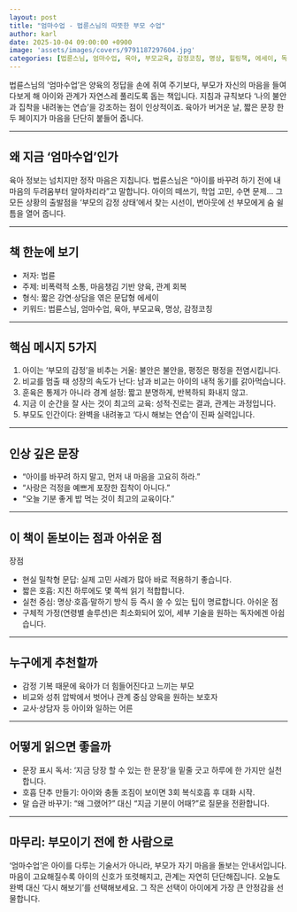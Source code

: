 ```yaml
---
layout: post
title: "엄마수업 - 법륜스님의 따뜻한 부모 수업"
author: karl
date: 2025-10-04 09:00:00 +0900
image: 'assets/images/covers/9791187297604.jpg'
categories: [법륜스님, 엄마수업, 육아, 부모교육, 감정코칭, 명상, 힐링책, 에세이, 독서추천]
---
```


법륜스님의 ‘엄마수업’은 양육의 정답을 손에 쥐여 주기보다, 부모가 자신의 마음을 들여다보게 해 아이와 관계가 자연스레 풀리도록 돕는 책입니다. 지침과 규칙보다 ‘나의 불안과 집착을 내려놓는 연습’을 강조하는 점이 인상적이죠. 육아가 버거운 날, 짧은 문장 한두 페이지가 마음을 단단히 붙들어 줍니다.

---

## 왜 지금 ‘엄마수업’인가
육아 정보는 넘치지만 정작 마음은 지칩니다. 법륜스님은 “아이를 바꾸려 하기 전에 내 마음의 두려움부터 알아차리라”고 말합니다. 아이의 떼쓰기, 학업 고민, 수면 문제… 그 모든 상황의 출발점을 ‘부모의 감정 상태’에서 찾는 시선이, 번아웃에 선 부모에게 숨 쉴 틈을 열어 줍니다.

---

## 책 한눈에 보기
- 저자: 법륜
- 주제: 비폭력적 소통, 마음챙김 기반 양육, 관계 회복
- 형식: 짧은 강연·상담을 엮은 문답형 에세이
- 키워드: 법륜스님, 엄마수업, 육아, 부모교육, 명상, 감정코칭

---

## 핵심 메시지 5가지
1) 아이는 ‘부모의 감정’을 비추는 거울: 불안은 불안을, 평정은 평정을 전염시킵니다.
2) 비교를 멈출 때 성장의 속도가 난다: 남과 비교는 아이의 내적 동기를 갉아먹습니다.
3) 훈육은 통제가 아니라 경계 설정: 짧고 분명하게, 반복하되 화내지 않고.
4) 지금 이 순간을 잘 사는 것이 최고의 교육: 성적·진로는 결과, 관계는 과정입니다.
5) 부모도 인간이다: 완벽을 내려놓고 ‘다시 해보는 연습’이 진짜 실력입니다.

---

## 인상 깊은 문장
- “아이를 바꾸려 하지 말고, 먼저 내 마음을 고요히 하라.”
- “사랑은 걱정을 예쁘게 포장한 집착이 아니다.”
- “오늘 기분 좋게 밥 먹는 것이 최고의 교육이다.”

---

## 이 책이 돋보이는 점과 아쉬운 점
장점
- 현실 밀착형 문답: 실제 고민 사례가 많아 바로 적용하기 좋습니다.
- 짧은 호흡: 지친 하루에도 몇 쪽씩 읽기 적합합니다.
- 실천 중심: 명상·호흡·말하기 방식 등 즉시 쓸 수 있는 팁이 명료합니다.
아쉬운 점
- 구체적 가정(연령별 솔루션)은 최소화되어 있어, 세부 기술을 원하는 독자에겐 아쉽습니다.

---

## 누구에게 추천할까
- 감정 기복 때문에 육아가 더 힘들어진다고 느끼는 부모
- 비교와 성취 압박에서 벗어나 관계 중심 양육을 원하는 보호자
- 교사·상담자 등 아이와 일하는 어른

---

## 어떻게 읽으면 좋을까
- 문장 표시 독서: ‘지금 당장 할 수 있는 한 문장’을 밑줄 긋고 하루에 한 가지만 실천합니다.
- 호흡 단추 만들기: 아이와 충돌 조짐이 보이면 3회 복식호흡 후 대화 시작.
- 말 습관 바꾸기: “왜 그랬어?” 대신 “지금 기분이 어때?”로 질문을 전환합니다.

---

## 마무리: 부모이기 전에 한 사람으로
‘엄마수업’은 아이를 다루는 기술서가 아니라, 부모가 자기 마음을 돌보는 안내서입니다. 마음이 고요해질수록 아이의 신호가 또렷해지고, 관계는 자연히 단단해집니다. 오늘도 완벽 대신 ‘다시 해보기’를 선택해보세요. 그 작은 선택이 아이에게 가장 큰 안정감을 선물합니다.